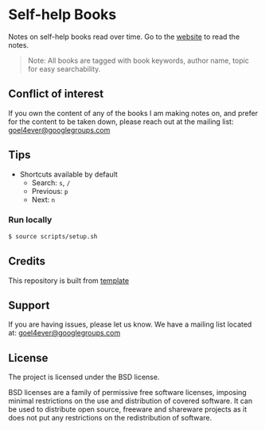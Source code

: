 # Self-help Books

Notes on self-help books read over time. Go to the [website](https://learn-with-me.github.io/books-self-help/) to read the notes.

> Note: All books are tagged with book keywords, author name, topic for easy searchability.

## Conflict of interest

If you own the content of any of the books I am making notes on, and prefer for the content to be taken down, please reach out at the mailing list: [goel4ever@googlegroups.com](mailto:goel4ever@googlegroups.com)

## Tips

- Shortcuts available by default
  - Search: `s`, `/`
  - Previous: `p`
  - Next: `n`

### Run locally

```sh
$ source scripts/setup.sh
```

## Credits

This repository is built from [template](https://github.com/goel4ever/mkdocs-template)

Support
-------

If you are having issues, please let us know.
We have a mailing list located at: goel4ever@googlegroups.com

License
-------

The project is licensed under the BSD license.

BSD licenses are a family of permissive free software licenses, imposing minimal restrictions on the use and distribution of covered software. It can be used to distribute open source, freeware and shareware projects as it does not put any restrictions on the redistribution of software.
